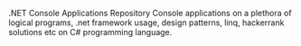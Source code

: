 .NET Console Applications Repository
Console applications on a plethora of logical programs, .net framework usage, design patterns, linq, hackerrank solutions etc on C# programming language.
